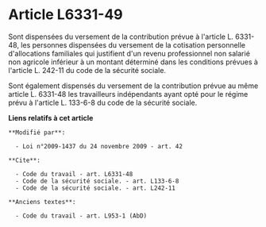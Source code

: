 # Article L6331-49

Sont dispensées du versement de la contribution prévue à l'article L. 6331-48, les personnes dispensées du versement de la
cotisation personnelle d'allocations familiales qui justifient d'un revenu professionnel non salarié non agricole inférieur à
un montant déterminé dans les conditions prévues à l'article L. 242-11 du code de la sécurité sociale. 

Sont également dispensés du versement de la contribution prévue au même article L. 6331-48 les travailleurs indépendants
ayant opté pour le régime prévu à l'article L. 133-6-8 du code de la sécurité sociale.

**Liens relatifs à cet article**

	**Modifié par**:

	  - Loi n°2009-1437 du 24 novembre 2009 - art. 42

	**Cite**:

	  - Code du travail - art. L6331-48
	  - Code de la sécurité sociale. - art. L133-6-8
	  - Code de la sécurité sociale. - art. L242-11

	**Anciens textes**:

	  - Code du travail - art. L953-1 (AbD)

